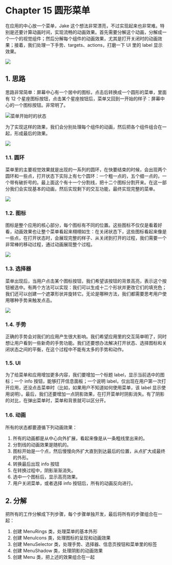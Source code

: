 # Chapter 15 圆形菜单

在应用的中心放一个菜单，Jake 这个想法非常漂亮，不过实现起来也非常难。特别是还要计算动画时间，实现流畅的动画效果。首先需要分解这个动画，分解成一个一个的视觉组件；然后分解每个组件的动画效果，尤其是打开关闭时的动画效果；接着，我们处理一下手势、targets、actions，打磨一下 UI 里的 label 显示效果。

![](http://www.c4ios.com/images/cosmos/15/01.png)

## 1. 思路

思路非常简单：屏幕中心有一个居中的图标，点击后转换成一个圆形的菜单，里面有 12 个星座图标按钮，点击某个星座按钮后，菜单又回到一开始的样子：屏幕中心的一个图标按钮。非常明了。

![菜单开始时的状态](http://www.c4ios.com/images/cosmos/15/02.png)

为了实现这样的效果，我们会分别处理每个组件的动画，然后把各个组件组合在一起，形成最后的效果。

![](http://www.c4ios.com/images/cosmos/15/03.png)

### 1.1. 圆环

菜单里的主要视觉效果就是出现的一系列的圆环，在快要结束的时候，会出现两个圆环和一些点，打开状态下实际上有七个圆环：一个粗一点的，五个细一点的，一个带有破折号的。最上面这个有十一个分割线，把十二个图标分割开来。在这一部分我们会实现基本的动画，然后实现剩下的交互功能，最终实现完整的菜单。

![](http://www.c4ios.com/images/cosmos/15/04.png)

### 1.2. 图标

图标是整个应用的核心部分，每个图标有不同的位置。这些图标不仅仅是看着好看，动画效果也让整个菜单看起来栩栩如生：在关闭状态下，这些图标看起来像是一些点，在打开状态时，会展现完整的样子、从关闭到打开的过程，我们需要一个非常棒的移动过程，通过动画展现整个过程。

![](http://www.c4ios.com/images/cosmos/15/05.png)

### 1.3. 选择器

菜单出现后，当用户点击某个图标按钮，我们希望该按钮的背景高亮，表示这个按钮被选中。有两个方法可以实现：我们可以生成十二个形状并更改它们的填充色；我们还可以创建一个遮罩形状并旋转它。无论是哪种方法，我们都需要思考用户使用哪种手势来触发点击。

![](http://www.c4ios.com/images/cosmos/15/06.png)

### 1.4. 手势

正确的手势会对我们的应用产生很大影响。我们希望应用里的交互简单明了，同时想让用户看到一些新奇的手势功能。我们还要想办法解决打开状态、选择图标和关闭状态之间的平衡，在这个过程中不能有太多的手势和动作。

### 1.5. UI

为了给菜单和应用增加更多内容，我们要增加一个标题 label，显示当前选中的图标；一个 info 按钮，能够打开信息面板；一个说明 label，仅出现在用户第一次打开应用，还没点击菜单时（比如，如果用户不知道如何使用菜单，该 label 显示使用说明）。最后，我们还要增加一点阴影效果，在打开菜单时阴影消失。有了阴影的对比，在弹出菜单时，菜单和背景就可以区分开。

### 1.6. 动画

所有的状态都要遵循下列动画效果：

1. 所有的动画都是从中心向外扩展，看起来像是从一条粗线里出来的。
2. 分割线的动画效果是随机的。
3. 图标开始是一个点，然后慢慢向外扩大直到到达最后的位置，从点扩大成最终的外形。
4. 转换最后出现 info 按钮
5. 在转换过程中，阴影渐渐消失。
6. 选中一个图标后，显示高亮效果。
7. 用户关闭菜单，或者选择 info 按钮后，所有的动画反向进行。

## 2. 分解

把所有的工作分解成下列步骤，每个步骤单独开发，最后将所有的步骤组合在一起：

1. 创建 MenuRings 类，处理菜单的基本外形
2. 创建 MenuIcons 类，处理图标的呈现和动画效果
3. 创建 MenuSelector 类，处理手势、选择器、信息页按钮和菜单里的标签
4. 创建 MenuShadow 类，处理阴影的动画效果
5. 创建 Menu 类，把上述的效果组合在一起

